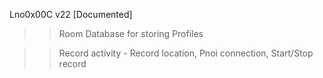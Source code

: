Lno0x00C v22
[Documented]

>> Room Database for storing Profiles

>> Record activity - Record location, Pnoi connection, Start/Stop record

